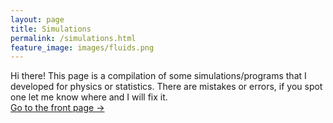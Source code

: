 ```yaml
---
layout: page
title: Simulations
permalink: /simulations.html
feature_image: images/fluids.png
---
```


Hi there! This page is a compilation of some simulations/programs that I developed for physics or statistics. There are mistakes or errors, if you spot one let me know where and I will fix it.<br />
<a class="error-link" href="{{ site.baseurl }}/">Go to the front page &rarr;</a>
